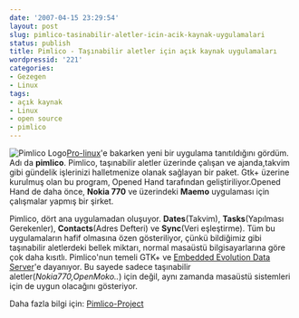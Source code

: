 ```yaml
---
date: '2007-04-15 23:29:54'
layout: post
slug: pimlico-tasinabilir-aletler-icin-acik-kaynak-uygulamalari
status: publish
title: Pimlico - Taşınabilir aletler için açık kaynak uygulamaları
wordpressid: '221'
categories:
- Gezegen
- Linux
tags:
- açık kaynak
- Linux
- open source
- pimlico
---
```


![Pimlico Logo](http://arsln.org/image/pimlico-logo.png)[Pro-linux](http://www.pro-linux.de/news/2007/11080.html)'e bakarken yeni bir uygulama tanıtıldığını gördüm. Adı da **pimlico**. Pimlico, taşınabilir aletler üzerinde çalışan ve  ajanda,takvim gibi gündelik işlerinizi halletmenize olanak sağlayan bir paket. Gtk+ üzerine kurulmuş olan bu program, Opened Hand tarafından geliştiriliyor.Opened Hand de daha önce, **Nokia 770** ve üzerindeki **Maemo** uygulaması için çalışmalar yapmış bir şirket. 

Pimlico, dört ana uygulamadan oluşuyor. **Dates**(Takvim), **Tasks**(Yapılması Gerekenler), **Contacts**(Adres Defteri) ve **Sync**(Veri eşleştirme). Tüm bu uygulamaların hafif olmasına özen gösteriliyor, çünkü bildiğimiz gibi taşınabilir aletlerdeki bellek miktarı, normal masaüstü bilgisayarlarına göre çok daha kısıtlı. Pimlico'nun temeli GTK+ ve [Embedded Evolution Data Server](http://projects.o-hand.com/eds)'e dayanıyor. Bu sayede sadece taşınabilir aletler(_Nokia770,OpenMoko.._) için değil, aynı zamanda masaüstü sistemleri için de uygun olacağını gösteriyor.

Daha fazla bilgi için: [Pimlico-Project](http://pimlico-project.org/) 


